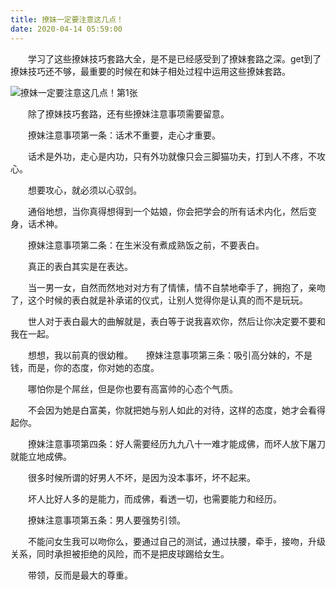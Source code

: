 ```yaml
---
title: 撩妹一定要注意这几点！
date: 2020-04-14 05:59:00
---
```




　　学习了这些撩妹技巧套路大全，是不是已经感受到了撩妹套路之深。get到了撩妹技巧还不够，最重要的时候在和妹子相处过程中运用这些撩妹套路。

![撩妹一定要注意这几点！第1张](/img/0627c0578a4a062dc98cab272231f29c.jpg)

　　除了撩妹技巧套路，还有些撩妹注意事项需要留意。

　　撩妹注意事项第一条：话术不重要，走心才重要。

　　话术是外功，走心是内功，只有外功就像只会三脚猫功夫，打到人不疼，不攻心。

　　想要攻心，就必须以心驭剑。

　　通俗地想，当你真得想得到一个姑娘，你会把学会的所有话术内化，然后变身，话术神。

　　撩妹注意事项第二条：在生米没有煮成熟饭之前，不要表白。

　　真正的表白其实是在表达。

　　当一男一女，自然而然地对对方有了情愫，情不自禁地牵手了，拥抱了，亲吻了，这个时候的表白就是补承诺的仪式，让别人觉得你是认真的而不是玩玩。

　　世人对于表白最大的曲解就是，表白等于说我喜欢你，然后让你决定要不要和我在一起。

　　想想，我以前真的很幼稚。　　撩妹注意事项第三条：吸引高分妹的，不是钱，而是，你的态度，你对她的态度。

　　哪怕你是个屌丝，但是你也要有高富帅的心态个气质。

　　不会因为她是白富美，你就把她与别人如此的对待，这样的态度，她才会看得起你。

　　撩妹注意事项第四条：好人需要经历九九八十一难才能成佛，而坏人放下屠刀就能立地成佛。

　　很多时候所谓的好男人不坏，是因为没本事坏，坏不起来。

　　坏人比好人多的是能力，而成佛，看透一切，也需要能力和经历。

　　撩妹注意事项第五条：男人要强势引领。

　　不能问女生我可以吻你么，要通过自己的测试，通过扶腰，牵手，接吻，升级关系，同时承担被拒绝的风险，而不是把皮球踢给女生。

　　带领，反而是最大的尊重。
